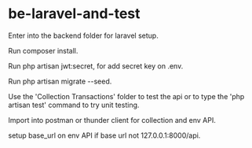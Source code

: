 # be-laravel-and-test

Enter into the backend folder for laravel setup.

Run composer install.

Run php artisan jwt:secret, for add secret key on .env.

Run php artisan migrate --seed.

Use the 'Collection Transactions' folder to test the api or to type the 'php artisan test' command to try unit testing.

Import into postman or thunder client for collection and env API.

setup base_url on env API if base url not 127.0.0.1:8000/api.
